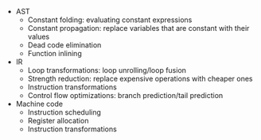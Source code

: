 - AST
	- Constant folding: evaluating constant expressions
	- Constant propagation: replace variables that are constant with their values
	- Dead code elimination
	- Function inlining
- IR
	- Loop transformations: loop unrolling/loop fusion
	- Strength reduction: replace expensive operations with cheaper ones
	- Instruction transformations
	- Control flow optimizations: branch prediction/tail prediction
- Machine code
	- Instruction scheduling
	- Register allocation
	- Instruction transformations